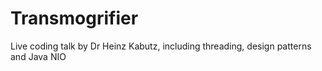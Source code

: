 # Transmogrifier
Live coding talk by Dr Heinz Kabutz, including threading, design patterns and Java NIO
